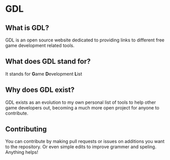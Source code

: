 # GDL

## What is GDL?
GDL is an open source website dedicated to providing links to different free game development related tools.

## What does GDL stand for?
It stands for **G**ame **D**evelopment **L**ist

## Why does GDL exist?
GDL exists as an evolution to my own personal list of tools to help other game developers out, becoming a much more open project for anyone to contribute.

## Contributing
You can contribute by making pull requests or issues on additions you want to the repository. Or even simple edits to improve grammer and speling. Anything helps!